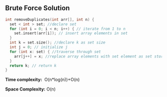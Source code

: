 
## Brute Force Solution

```cpp
int removeDuplicates(int arr[], int n) {
  set < int > set; //declare set
  for (int i = 0; i < n; i++) { // iterate from 1 to n
    set.insert(arr[i]); // insert array elements in set
  }
  int k = set.size(); //declare k as set size
  int j = 0; // initialize j
  for (int x: set) { //traverse through set 
    arr[j++] = x; //replace array elements with set element as set stores unique elements
  }
  return k; // return k
}
```

**Time complexity:**  O(n*log(n))+O(n) 

**Space Complexity:** O(n)